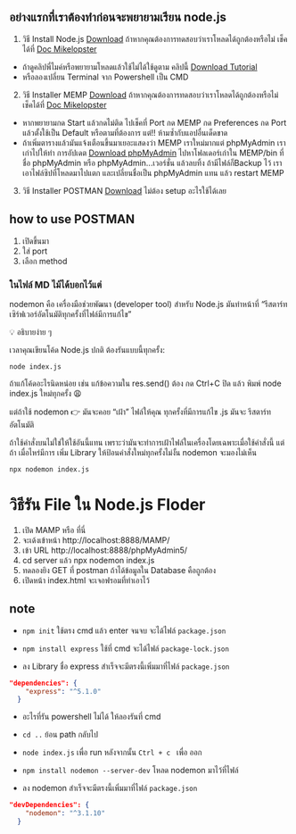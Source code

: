 ## อย่างแรกที่เราต้องทำก่อนจะพยายามเรียน node.js
1. วิธี Install Node.js  [Download](https://nodejs.org/en/download) ถ้าหากคุณต้องการทดสอบว่าเราโหลดได้ถูกต้องหรือไม่ เช็คได้ที่ [Doc Mikelopster](https://docs.mikelopster.dev/c/web101/chapter-7/intro)
 - ถ้าดูคลิปพี่ไมค์หรือพยายามโหลดแล้วใช้ไม่ได้ใช้ดูตาม คลิปนี้ [Download Tutorial](https://www.youtube.com/watch?v=R2AZr9A2hsQ)
 - หรือลองเปลี่ยน Terminal จาก Powershell เป็น CMD

2. วิธี Installer MEMP [Download](https://www.mamp.info/en/downloads/) ถ้าหากคุณต้องการทดสอบว่าเราโหลดได้ถูกต้องหรือไม่ เช็คได้ที่ [Doc Mikelopster](https://docs.mikelopster.dev/c/web101/chapter-8/setup) 
- หากพยายามกด Start แล้วกดไม่ติด ไปเช็คที่ Port กด MEMP กด Preferences กด Port แล้วตั้งใช้เป็น Default หรือตามที่ต้องการ แต่!! ห้ามซ้ำกับแอปอื่นเด็ดขาด
- ถ้าเพิ่มตารางแล้วมันแจ้งเตือนขึ้นมาเยอะแสดงว่า MEMP เราใหม่มากแต่ phpMyAdmin เราเก่าไปให้ทำ การอัปเดต [Download phpMyAdmin](https://www.phpmyadmin.net/downloads/) ไปหาโฟลเดอร์เก่าใน MEMP/bin ที่ชื่อ phpMyAdmin หรือ phpMyAdmin...เวอร์ชั่น แล้วลบทิ้ง ถ้ามีไฟล์ก็Backup ไว้ เราเอาไฟล์ซิปที่โหลดมาไปแตก และเปลี่ยนชื่อเป็น phpMyAdmin แทน แล้ว restart MEMP

3. วิธี Installer POSTMAN [Download](https://www.postman.com/downloads/) ไม่ต้อง setup อะไรใช้ได้เลย

## how to use POSTMAN 
1. เปิดขึ้นมา
2. ใส่ port
3. เลือก method

### ในไฟล์ MD ไม้ได้บอกไว้แต่
nodemon คือ เครื่องมือช่วยพัฒนา (developer tool) สำหรับ Node.js
มันทำหน้าที่ “รีสตาร์ทเซิร์ฟเวอร์อัตโนมัติทุกครั้งที่ไฟล์มีการแก้ไข”

💡 อธิบายง่าย ๆ

เวลาคุณเขียนโค้ด Node.js ปกติ
ต้องรันแบบนี้ทุกครั้ง:
```
node index.js 
```
ถ้าแก้โค้ดอะไรนิดหน่อย เช่น แก้ข้อความใน res.send()
ต้อง กด Ctrl+C ปิด แล้ว พิมพ์ node index.js ใหม่ทุกครั้ง 😩

แต่ถ้าใช้ nodemon 👉 มันจะคอย “เฝ้า” ไฟล์ให้คุณ
ทุกครั้งที่มีการแก้ไข .js มันจะ รีสตาร์ทอัตโนมัติ

ถ้าใช้คำสั่งบนไม่ใช่ให้ใช้อันนี้แทน เพราะว่ามันจะทำการเฝ้าไฟล์ในเครื่องโดยเฉพาะเมื่อใช้คำสั่งนี้ แต่ถ้า เมื่อไหร่มีการ เพิ่ม Library ให้ป้อนคำสั่งใหม่ทุกครั้งไม่งั้น nodemon จะมองไม่เห็น
```
npx nodemon index.js
```

# วิธีรัน File ใน Node.js Floder
1. เปิด MAMP หรือ  ที่นี่
2. จะเด้งเข้าหน้า http://localhost:8888/MAMP/
3. เข้า URL http://localhost:8888/phpMyAdmin5/
4. cd server แล้ว npx nodemon index.js
5. ทดลองยิง GET ที่ postman ถ้าได้ข้อมูลใน Database คือถูกต้อง
6. เปิดหน้า index.html จะเจอฟรอมที่ทำเอาไว้


## note
* ```npm init``` ใช้ตรง cmd แล้ว enter จนจบ จะได้ไฟล์ ```package.json```

* ```npm install express``` ใช้ที่ cmd จะได้ไฟล์ ```package-lock.json```

* ลง Library ชื่อ express สำเร็จจะมีตรงนี้เพิ่มมาที่ไฟล์ ```package.json```
```json
"dependencies": { 
    "express": "^5.1.0" 
  }
```

* อะไรที่รัน powershell ไม่ได้ ให้ลองรันที่ cmd

* ```cd ..``` ย้อน path กลับไป

* ```node index.js``` เพื่อ run หลังจากนั้น ```Ctrl + c ``` เพื่อ ออก

* ```npm install nodemon --server-dev``` โหลด nodemon มาไว้ที่ไฟล์ 

* ลง nodemon สำเร็จจะมีตรงนี้เพิ่มมาที่ไฟล์ ```package.json```
```json
"devDependencies": {
    "nodemon": "^3.1.10"
  }
```
